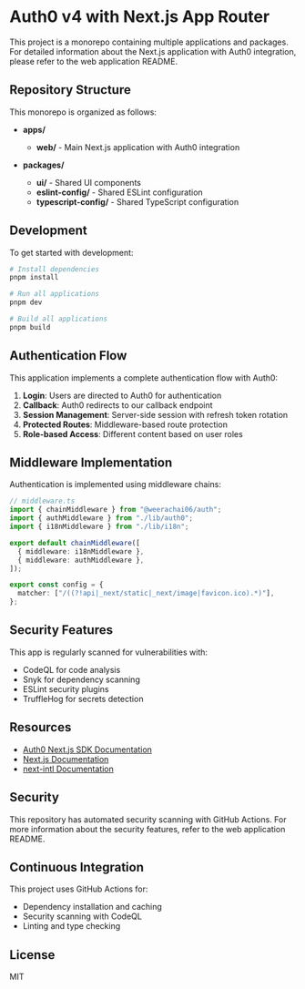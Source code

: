 
# Auth0 v4 with Next.js App Router

This project is a monorepo containing multiple applications and packages. For detailed information about the Next.js application with Auth0 integration, please refer to the web application README.

## Repository Structure

This monorepo is organized as follows:

- **apps/**
  - **web/** - Main Next.js application with Auth0 integration

- **packages/**
  - **ui/** - Shared UI components
  - **eslint-config/** - Shared ESLint configuration
  - **typescript-config/** - Shared TypeScript configuration

## Development

To get started with development:

```bash
# Install dependencies
pnpm install

# Run all applications
pnpm dev

# Build all applications
pnpm build
```

## Authentication Flow

This application implements a complete authentication flow with Auth0:

1. **Login**: Users are directed to Auth0 for authentication
2. **Callback**: Auth0 redirects to our callback endpoint
3. **Session Management**: Server-side session with refresh token rotation
4. **Protected Routes**: Middleware-based route protection
5. **Role-based Access**: Different content based on user roles

## Middleware Implementation

Authentication is implemented using middleware chains:

```typescript
// middleware.ts
import { chainMiddleware } from "@weerachai06/auth";
import { authMiddleware } from "./lib/auth0";
import { i18nMiddleware } from "./lib/i18n";

export default chainMiddleware([
  { middleware: i18nMiddleware },
  { middleware: authMiddleware },
]);

export const config = {
  matcher: ["/((?!api|_next/static|_next/image|favicon.ico).*)"],
};
```

## Security Features

This app is regularly scanned for vulnerabilities with:
- CodeQL for code analysis
- Snyk for dependency scanning
- ESLint security plugins
- TruffleHog for secrets detection

## Resources

- [Auth0 Next.js SDK Documentation](https://auth0.com/docs/quickstart/webapp/nextjs)
- [Next.js Documentation](https://nextjs.org/docs)
- [next-intl Documentation](https://next-intl-docs.vercel.app/)


## Security

This repository has automated security scanning with GitHub Actions. For more information about the security features, refer to the web application README.

## Continuous Integration

This project uses GitHub Actions for:
- Dependency installation and caching
- Security scanning with CodeQL
- Linting and type checking

## License

MIT
